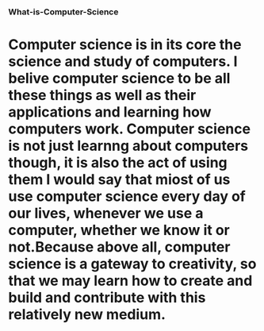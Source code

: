 
### What-is-Computer-Science
# Computer science is in its core the science and study of computers. I belive computer science to be all these things as well as their applications and learning how computers work. Computer science is not just learnng about computers though, it is also the act of using them I would say that miost of us use computer science every day of our lives, whenever we use a computer, whether we know it or not.Because above all, computer science is a gateway to creativity, so that we may learn how to create and build and contribute with this relatively new medium.
